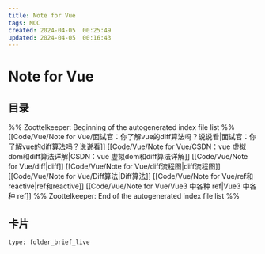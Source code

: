 ```yaml
---
title: Note for Vue
tags: MOC
created: 2024-04-05  00:25:49
updated: 2024-04-05  00:16:43
---
```

# Note for Vue

## 目录



%% Zoottelkeeper: Beginning of the autogenerated index file list  %%
 [[Code/Vue/Note for Vue/面试官：你了解vue的diff算法吗？说说看|面试官：你了解vue的diff算法吗？说说看]]
 [[Code/Vue/Note for Vue/CSDN：vue 虚拟dom和diff算法详解|CSDN：vue 虚拟dom和diff算法详解]]
 [[Code/Vue/Note for Vue/diff|diff]]
 [[Code/Vue/Note for Vue/diff流程图|diff流程图]]
 [[Code/Vue/Note for Vue/Diff算法|Diff算法]]
 [[Code/Vue/Note for Vue/ref和reactive|ref和reactive]]
 [[Code/Vue/Note for Vue/Vue3 中各种 ref|Vue3 中各种 ref]]
%% Zoottelkeeper: End of the autogenerated index file list  %%












## 卡片

```ccard
type: folder_brief_live
```



















